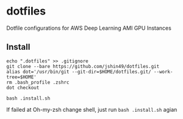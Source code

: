 # dotfiles

Dotfile configurations for AWS Deep Learning AMI GPU Instances

## Install
```
echo ".dotfiles" >> .gitignore
git clone --bare https://github.com/jshin49/dotfiles.git
alias dot='/usr/bin/git --git-dir=$HOME/dotfiles.git/ --work-tree=$HOME'
rm .bash_profile .zshrc
dot checkout

bash .install.sh
```

If failed at Oh-my-zsh change shell, just run ```bash .install.sh``` agian
